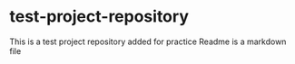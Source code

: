 # test-project-repository
This is a test project repository added for practice
Readme is a markdown file
